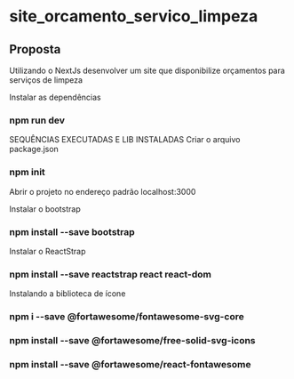 # site_orcamento_servico_limpeza

## Proposta
Utilizando o NextJs desenvolver um site que disponibilize orçamentos para serviços de limpeza

Instalar as dependências
### npm run dev

SEQUÊNCIAS EXECUTADAS E LIB INSTALADAS
Criar o arquivo package.json
### npm init

Abrir o projeto no endereço padrão
localhost:3000

Instalar o bootstrap
### npm install --save bootstrap

Instalar o ReactStrap
### npm install --save reactstrap react react-dom

Instalando a biblioteca de ícone
### npm i --save @fortawesome/fontawesome-svg-core
 ###  npm install --save @fortawesome/free-solid-svg-icons
 ###  npm install --save @fortawesome/react-fontawesome